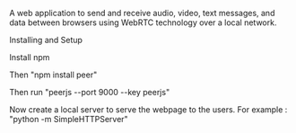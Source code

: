 A web application to send and receive audio, video, text messages, and data between browsers using WebRTC technology over a local network.

Installing and Setup

Install npm

Then "npm install peer"

Then run "peerjs --port 9000 --key peerjs"

Now create a local server to serve the webpage to the users.
For example : "python -m SimpleHTTPServer"


